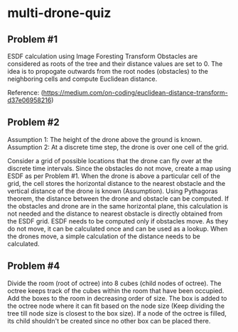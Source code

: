 # multi-drone-quiz
## Problem #1
ESDF calculation using Image Foresting Transform
Obstacles are considered as roots of the tree and their distance values are set to 0. The idea is to propogate outwards from the root nodes (obstacles) to the neighboring cells and compute Euclidean distance.

Reference: (https://medium.com/on-coding/euclidean-distance-transform-d37e06958216)

## Problem #2
Assumption 1: The height of the drone above the ground is known.
Assumption 2: At a discrete time step, the drone is over one cell of the grid.

Consider a grid of possible locations that the drone can fly over at the discrete time intervals. Since the obstacles do not move, create a map using ESDF as per Problem #1. When the drone is above a particular cell of the grid, the cell stores the horizontal distance to the nearest obstacle and the vertical distance of the drone is known (Assumption).  Using Pythagoras theorem, the distance between the drone and obstacle can be computed. If the obstacles and drone are in the same horizontal plane, this calculation is not needed and the distance to nearest obstacle is directly obtained from the ESDF grid.
ESDF needs to be computed only if obstacles move. As they do not move, it can be calculated once and can be used as a lookup. When the drones move, a simple calculation of the distance needs to be calculated.

## Problem #4
Divide the room (root of octree) into 8 cubes (child nodes of octree). The octree keeps track of the cubes within the room that have been occupied. 
Add the boxes to the room in decreasing order of size. The box is added to the octree node where it can fit based on the node size (Keep dividing the tree till node size is closest to the box size). If a node of the octree is filled, its child shouldn't be created since no other box can be placed there.